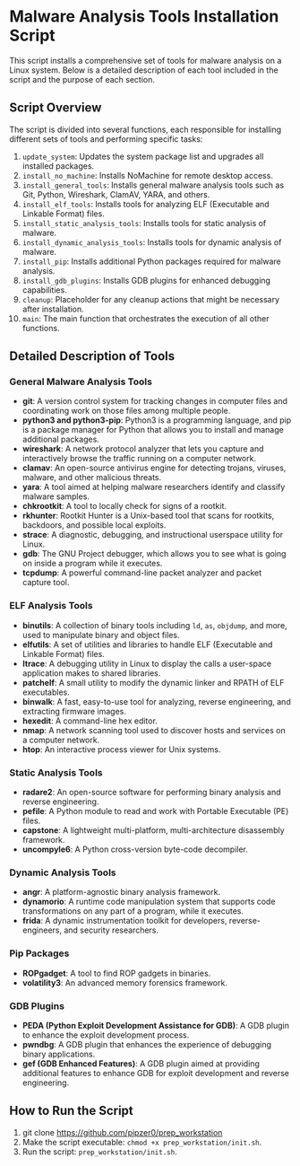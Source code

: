 # Malware Analysis Tools Installation Script

This script installs a comprehensive set of tools for malware analysis on a Linux system. Below is a detailed description of each tool included in the script and the purpose of each section.

## Script Overview

The script is divided into several functions, each responsible for installing different sets of tools and performing specific tasks:

1. `update_system`: Updates the system package list and upgrades all installed packages.
2. `install_no_machine`: Installs NoMachine for remote desktop access.
3. `install_general_tools`: Installs general malware analysis tools such as Git, Python, Wireshark, ClamAV, YARA, and others.
4. `install_elf_tools`: Installs tools for analyzing ELF (Executable and Linkable Format) files.
5. `install_static_analysis_tools`: Installs tools for static analysis of malware.
6. `install_dynamic_analysis_tools`: Installs tools for dynamic analysis of malware.
7. `install_pip`: Installs additional Python packages required for malware analysis.
8. `install_gdb_plugins`: Installs GDB plugins for enhanced debugging capabilities.
9. `cleanup`: Placeholder for any cleanup actions that might be necessary after installation.
10. `main`: The main function that orchestrates the execution of all other functions.

## Detailed Description of Tools

### General Malware Analysis Tools

- **git**: A version control system for tracking changes in computer files and coordinating work on those files among multiple people.
- **python3 and python3-pip**: Python3 is a programming language, and pip is a package manager for Python that allows you to install and manage additional packages.
- **wireshark**: A network protocol analyzer that lets you capture and interactively browse the traffic running on a computer network.
- **clamav**: An open-source antivirus engine for detecting trojans, viruses, malware, and other malicious threats.
- **yara**: A tool aimed at helping malware researchers identify and classify malware samples.
- **chkrootkit**: A tool to locally check for signs of a rootkit.
- **rkhunter**: Rootkit Hunter is a Unix-based tool that scans for rootkits, backdoors, and possible local exploits.
- **strace**: A diagnostic, debugging, and instructional userspace utility for Linux.
- **gdb**: The GNU Project debugger, which allows you to see what is going on inside a program while it executes.
- **tcpdump**: A powerful command-line packet analyzer and packet capture tool.

### ELF Analysis Tools

- **binutils**: A collection of binary tools including `ld`, `as`, `objdump`, and more, used to manipulate binary and object files.
- **elfutils**: A set of utilities and libraries to handle ELF (Executable and Linkable Format) files.
- **ltrace**: A debugging utility in Linux to display the calls a user-space application makes to shared libraries.
- **patchelf**: A small utility to modify the dynamic linker and RPATH of ELF executables.
- **binwalk**: A fast, easy-to-use tool for analyzing, reverse engineering, and extracting firmware images.
- **hexedit**: A command-line hex editor.
- **nmap**: A network scanning tool used to discover hosts and services on a computer network.
- **htop**: An interactive process viewer for Unix systems.

### Static Analysis Tools

- **radare2**: An open-source software for performing binary analysis and reverse engineering.
- **pefile**: A Python module to read and work with Portable Executable (PE) files.
- **capstone**: A lightweight multi-platform, multi-architecture disassembly framework.
- **uncompyle6**: A Python cross-version byte-code decompiler.

### Dynamic Analysis Tools

- **angr**: A platform-agnostic binary analysis framework.
- **dynamorio**: A runtime code manipulation system that supports code transformations on any part of a program, while it executes.
- **frida**: A dynamic instrumentation toolkit for developers, reverse-engineers, and security researchers.

### Pip Packages

- **ROPgadget**: A tool to find ROP gadgets in binaries.
- **volatility3**: An advanced memory forensics framework.

### GDB Plugins

- **PEDA (Python Exploit Development Assistance for GDB)**: A GDB plugin to enhance the exploit development process.
- **pwndbg**: A GDB plugin that enhances the experience of debugging binary applications.
- **gef (GDB Enhanced Features)**: A GDB plugin aimed at providing additional features to enhance GDB for exploit development and reverse engineering.

## How to Run the Script

1. git clone https://github.com/pipzer0/prep_workstation
2. Make the script executable: `chmod +x prep_workstation/init.sh`.
3. Run the script: `prep_workstation/init.sh`.
 
